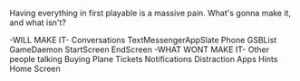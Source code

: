 Having everything in first playable is a massive pain. What's gonna make it, and what isn't?

-WILL MAKE IT-
Conversations
TextMessengerAppSlate
Phone
GSBList
GameDaemon
StartScreen
EndScreen
-WHAT WONT MAKE IT-
Other people talking
Buying Plane Tickets
Notifications
Distraction Apps
Hints
Home Screen